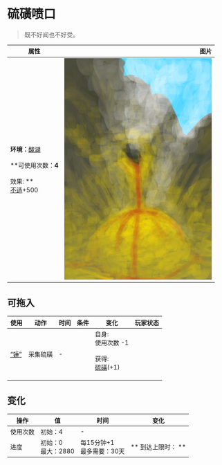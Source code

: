 # 硫磺喷口  
> 既不好闻也不好受。  
  
  属性  |   图片   
 ----  |  ----:   
 **环境：**[酸湖](AcidLake.md)<br><br>**可使用次数：**4<br><br>** 效果: **<br>[不适](Discomfort.md)+500  |  ![](Sprite/BrimstoneVent.png)   
  
## 可拖入  
使用  |  动作  |  时间  |  条件  |  变化  |  玩家状态  
----  |  ----  |  ----  |  ----  |  ----  |  ----  
[“锤”](tag_Hammer.md)  |  采集硫磺  |  -  |    |  自身:<br>使用次数  -1<br><br>获得:<br>[硫磺](Brimstone.md)(+1)<br><br>  |    
## 变化   
操作  |  值  |  时间  |  变化  
----  |  ----  |  ----  |  ----  
使用次数  |  初始：4  |  -  |    
进度  |  初始：0<br>最大：2880  |  每15分钟+1<br>最多需要：30天  |  ** 到达上限时： **  
